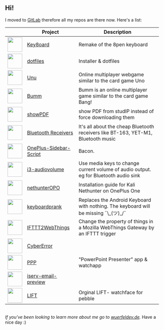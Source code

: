 ## Hi!
I moved to [GitLab](https://gitlab.com/WuerfelDev) therefore all my repos are there now. Here's a list:

|| Project | Description
---|---|---
<a href='https://gitlab.com/WuerfelDev/Key8oard'><img src='https://assets.gitlab-static.net/uploads/-/system/project/avatar/14082469/photo_2020-09-09_00-16-26.jpg' width='48'></a>|<a href='https://gitlab.com/WuerfelDev/Key8oard'>Key8oard</a>|Remake of the 8pen keyboard
<a href='https://gitlab.com/WuerfelDev/dotfiles'><img src='' width='48'></a>|<a href='https://gitlab.com/WuerfelDev/dotfiles'>dotfiles</a>|Installer & dotfiles
<a href='https://gitlab.com/WuerfelDev/unu'><img src='' width='48'></a>|<a href='https://gitlab.com/WuerfelDev/unu'>Unu</a>|Online multiplayer webgame similar to the card game Uno
<a href='https://gitlab.com/WuerfelDev/Bumm'><img src='https://assets.gitlab-static.net/uploads/-/system/project/avatar/18904377/sheriffstar.png' width='48'></a>|<a href='https://gitlab.com/WuerfelDev/Bumm'>Bumm</a>|Bumm is an online multiplayer game similar to the card game Bang!
<a href='https://gitlab.com/WuerfelDev/showpdf'><img src='' width='48'></a>|<a href='https://gitlab.com/WuerfelDev/showpdf'>showPDF</a>|show PDF from studIP instead of force downloading them
<a href='https://gitlab.com/WuerfelDev/bluetooth-receivers'><img src='' width='48'></a>|<a href='https://gitlab.com/WuerfelDev/bluetooth-receivers'>Bluetooth Receivers</a>|It's all about the cheap Bluetooth receivers like BT-163, YET-M1, Bluetooth music 
<a href='https://gitlab.com/WuerfelDev/OnePlus-Sidebar-Script'><img src='' width='48'></a>|<a href='https://gitlab.com/WuerfelDev/OnePlus-Sidebar-Script'>OnePlus-Sidebar-Script</a>|Bacon. 
<a href='https://gitlab.com/WuerfelDev/i3-audiovolume'><img src='' width='48'></a>|<a href='https://gitlab.com/WuerfelDev/i3-audiovolume'>i3-audiovolume</a>|Use media keys to change current volume of audio output. eg for Bluetooth audio sink
<a href='https://gitlab.com/WuerfelDev/nethunterOPO'><img src='https://assets.gitlab-static.net/uploads/-/system/project/avatar/13678541/nethunterlogo.png' width='48'></a>|<a href='https://gitlab.com/WuerfelDev/nethunterOPO'>nethunterOPO</a>|Installation guide for Kali Nethunter on OnePlus One
<a href='https://gitlab.com/WuerfelDev/keyboardprank'><img src='https://assets.gitlab-static.net/uploads/-/system/project/avatar/13535056/Logo512.png' width='48'></a>|<a href='https://gitlab.com/WuerfelDev/keyboardprank'>keyboardprank</a>|Replaces the Android Keyboard with nothing. The keyboard will be missing ¯\\\_(ツ)\_/¯
<a href='https://gitlab.com/WuerfelDev/ifttt2webthings'><img src='' width='48'></a>|<a href='https://gitlab.com/WuerfelDev/ifttt2webthings'>IFTTT2WebThings</a>|Change the property of things in a Mozilla WebThings Gateway by an IFTTT trigger
<a href='https://gitlab.com/WuerfelDev/CyberError'><img src='' width='48'></a>|<a href='https://gitlab.com/WuerfelDev/CyberError'>CyberError</a>|
<a href='https://gitlab.com/WuerfelDev/PPP'><img src='' width='48'></a>|<a href='https://gitlab.com/WuerfelDev/PPP'>PPP</a>|"PowerPoint Presenter" app & watchapp
<a href='https://gitlab.com/WuerfelDev/iserv-email-preview'><img src='' width='48'></a>|<a href='https://gitlab.com/WuerfelDev/iserv-email-preview'>iserv-email-preview</a>|
<a href='https://gitlab.com/WuerfelDev/LIFT'><img src='' width='48'></a>|<a href='https://gitlab.com/WuerfelDev/LIFT'>LIFT</a>|Orginal LIFT- watchface for pebble

<br>*If you've been looking to learn more about me go to [wuerfeldev.de](https://wuerfeldev.de).*
Have a nice day :)